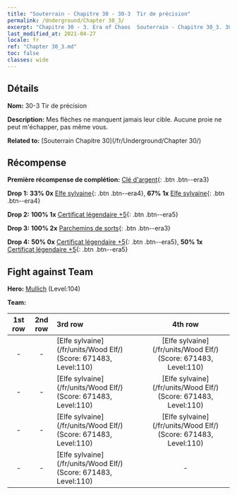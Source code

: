 ```yaml
---
title: "Souterrain - Chapitre 30 - 30-3  Tir de précision"
permalink: /Underground/Chapter 30_3/
excerpt: "Chapitre 30 - 3. Era of Chaos  Souterrain - Chapitre 30_3. 30-3  Tir de précision"
last_modified_at: 2021-04-27
locale: fr
ref: "Chapter 30_3.md"
toc: false
classes: wide
---
```


## Détails

 **Nom:** 30-3  Tir de précision

 **Description:**       Mes flèches ne manquent jamais leur cible. Aucune proie ne peut m'échapper, pas même vous.

 **Related to:** [Souterrain Chapitre 30](/fr/Underground/Chapter 30/)

## Récompense

 **Première récompense de complétion:** [Clé d'argent](/ItemsFR/con_693/){: .btn .btn--era3}

 **Drop 1:** **33% 0x** [Elfe sylvaine](/ItemsFR/unt_201/){: .btn .btn--era4}, **67% 1x** [Elfe sylvaine](/ItemsFR/unt_201/){: .btn .btn--era4}

 **Drop 2:** **100% 1x** [Certificat légendaire +5](/ItemsFR/mat_102/){: .btn .btn--era5}

 **Drop 3:** **100% 2x** [Parchemins de sorts](/ItemsFR/con_694/){: .btn .btn--era3}

 **Drop 4:** **50% 0x** [Certificat légendaire +5](/ItemsFR/mat_102/){: .btn .btn--era5}, **50% 1x** [Certificat légendaire +5](/ItemsFR/mat_102/){: .btn .btn--era5}


## Fight against Team
 **Hero:** [Mullich](/fr/heroes/Mullich/) (Level:104)

 **Team:**


  | 1st row | 2nd row | 3rd row | 4th row |
  |:----:|:----:|:----|:----:|
  | - | - | [Elfe sylvaine](/fr/units/Wood Elf/) (Score: 671483, Level:110)  | [Elfe sylvaine](/fr/units/Wood Elf/) (Score: 671483, Level:110)  |
  | - | - | [Elfe sylvaine](/fr/units/Wood Elf/) (Score: 671483, Level:110)  | [Elfe sylvaine](/fr/units/Wood Elf/) (Score: 671483, Level:110)  |
  | - | - | [Elfe sylvaine](/fr/units/Wood Elf/) (Score: 671483, Level:110)  | [Elfe sylvaine](/fr/units/Wood Elf/) (Score: 671483, Level:110)  |
  | - | - | [Elfe sylvaine](/fr/units/Wood Elf/) (Score: 671483, Level:110)  | - |


